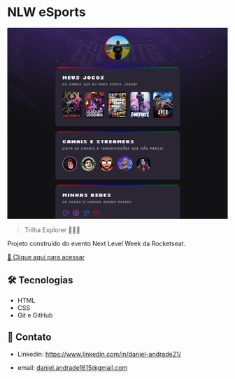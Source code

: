 # NLW eSports

![preview](./.github/preview.png)

> Trilha Explorer 👨🏽‍💻 

Projeto construído do evento Next Level Week da Rocketseat.

[🔗 Clique aqui para acessar](https://danartt.github.io//)

## 🛠 Tecnologias

- HTML
- CSS
- Git e GitHub

## 📱 Contato

- Linkedin: https://www.linkedin.com/in/daniel-andrade21/

- email: daniel.andrade1615@gmail.com



